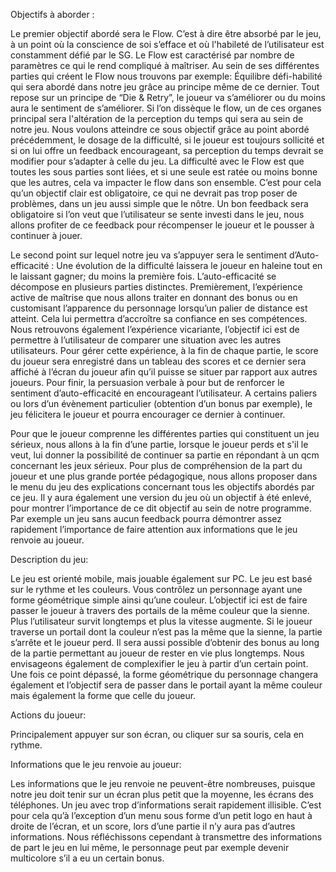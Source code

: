 Objectifs à aborder : 

Le premier objectif abordé sera le Flow. C’est à dire être absorbé par le jeu, à un point où la conscience de soi s’efface et où l'habileté de l’utilisateur est constamment défié par le SG.
Le Flow est caractérisé par nombre de paramètres ce qui le rend compliqué à maîtriser. 
Au sein de ses différentes parties qui créent le Flow nous trouvons par exemple: Équilibre défi-habilité qui sera abordé dans notre jeu grâce au principe même de ce dernier. Tout repose sur un principe de “Die & Retry”, le joueur va s’améliorer ou du moins aura le sentiment de s’améliorer.
Si l’on dissèque le flow, un de ces organes principal sera l'altération de la perception du temps qui sera au sein de notre jeu. Nous voulons atteindre ce sous objectif grâce au point abordé précédemment, le dosage de la difficulté, si le joueur est toujours sollicité et si on lui offre un feedback encourageant, sa perception du temps devrait se modifier pour s’adapter à celle du jeu.
La difficulté avec le Flow est que toutes les sous parties sont liées, et si une seule est ratée ou moins bonne que les autres, cela va impacter le flow dans son ensemble. C’est pour cela qu’un objectif clair est obligatoire, ce qui ne devrait pas trop poser de problèmes, dans un jeu aussi simple que le nôtre. 
Un bon feedback sera obligatoire si l’on veut que l’utilisateur se sente investi dans le jeu, nous allons profiter de ce feedback pour récompenser le joueur et le pousser à continuer à jouer.


Le second point sur lequel notre jeu va s’appuyer sera le sentiment d’Auto-efficacité : Une évolution de la difficulté laissera le joueur en haleine tout en le laissant gagner; du moins la première fois.
L’auto-efficacité se décompose en plusieurs parties distinctes.
Premièrement, l’expérience active de maîtrise que nous allons traiter en donnant des bonus ou en customisant l’apparence du personnage lorsqu’un palier de distance est atteint. Cela lui permettra d’accroître sa confiance en ses compétences.
Nous retrouvons également l’expérience vicariante, l’objectif ici est de permettre à l’utilisateur de comparer une situation avec les autres utilisateurs. Pour gérer cette expérience, à la fin de chaque partie, le score du joueur sera enregistré dans un tableau des scores et ce dernier sera affiché à l’écran du joueur afin qu’il puisse se situer par rapport aux autres joueurs.
Pour finir, la persuasion verbale à pour but de renforcer le sentiment d’auto-efficacité en encourageant l’utilisateur. A certains paliers ou lors d’un évènement particulier (obtention d’un bonus par exemple), le jeu félicitera le joueur et pourra encourager ce dernier à continuer.


Pour que le joueur comprenne les différentes parties qui constituent un jeu sérieux, nous allons à la fin d’une partie, lorsque le joueur perds et s'il le veut, lui donner la possibilité de continuer sa partie en répondant à un qcm concernant les jeux sérieux. 
Pour plus de compréhension de la part du joueur et une plus grande portée pédagogique, nous allons proposer dans le menu du jeu des explications concernant tous les objectifs abordés par ce jeu. Il y aura également une version du jeu où un objectif à été enlevé, pour montrer l’importance de ce dit objectif au sein de notre programme. Par exemple un jeu sans aucun feedback pourra démontrer assez rapidement l’importance de faire attention aux informations que le jeu renvoie au joueur.



Description du jeu:

Le jeu est orienté mobile, mais jouable également sur PC. Le jeu est basé sur le rythme et les couleurs. Vous contrôlez un personnage ayant une forme géométrique simple ainsi qu’une couleur.
L’objectif ici est de faire passer le joueur à travers des portails de la même couleur que la sienne. Plus l’utilisateur survit longtemps et plus la vitesse augmente. Si le joueur traverse un portail dont la couleur n’est pas la même que la sienne, la partie s’arrête et le joueur perd. 
Il sera aussi possible d’obtenir des bonus au long de la partie permettant au joueur de rester en vie plus longtemps.
Nous envisageons également de complexifier le jeu à partir d’un certain point. Une fois ce point dépassé, la forme géométrique du personnage changera également et l’objectif sera de passer dans le portail ayant la même couleur mais également la forme que celle du joueur.


Actions du joueur:

Principalement appuyer sur son écran, ou cliquer sur sa souris, cela en rythme.


Informations que le jeu renvoie au joueur:

Les informations que le jeu renvoie ne peuvent-être nombreuses, puisque notre jeu doit tenir sur un écran plus petit que la moyenne, les écrans des téléphones. Un jeu avec trop d’informations serait rapidement illisible. C’est pour cela qu’à l’exception d’un menu sous forme d’un petit logo en haut à droite de l’écran, et un score, lors d’une partie il n’y aura pas d’autres informations. 
Nous réfléchissons cependant à transmettre des informations de part le jeu en lui même, le personnage peut par exemple devenir multicolore s’il a eu un certain bonus.